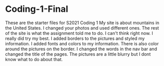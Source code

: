 # Coding-1-Final
 These are the starter files for S2021 Coding 1
My site is about mountains in the United States. I changed your photos and used different ones. The rest of the site is what the assignment told me to do. I can't think right now. I really did try my best. I added borders to the pictures and styled my information. I added fonts and colors to my information. There is also color around the pictures on the border. I changed the words in the nav bar and changed the title of the pages. The pictures are a little blurry but I dont know what to do about that.
